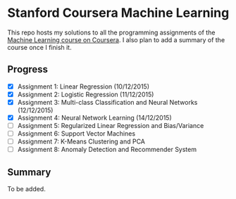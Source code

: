 # Stanford Coursera Machine Learning
This repo hosts my solutions to all the programming assignments of the [Machine Learning course on Coursera](https://www.coursera.org/learn/machine-learning). I also plan to add a summary of the course once I finish it.

## Progress
- [x] Assignment 1: Linear Regression (10/12/2015)
- [x] Assignment 2: Logistic Regression (11/12/2015)
- [x] Assignment 3: Multi-class Classification and Neural Networks (12/12/2015)
- [x] Assignment 4: Neural Network Learning (14/12/2015)
- [ ] Assignment 5: Regularized Linear Regression and Bias/Variance
- [ ] Assignment 6: Support Vector Machines
- [ ] Assignment 7: K-Means Clustering and PCA
- [ ] Assignment 8: Anomaly Detection and Recommender System

## Summary
To be added.

